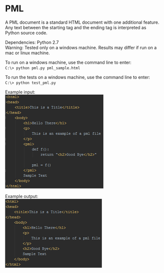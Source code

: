PML
===
A PML document is a standard HTML document with one additional feature. Any text between the starting <pml> tag and the ending </pml> tag is interpreted as Python source code.  

Dependencies: Python 2.7  
Warning: Tested only on a windows machine. Results may differ if run on a mac or linux machine.  

To run on a windows machine, use the command line to enter:  
`C:\> python pml.py pml_sample.html`

To run the tests on a windows machine, use the command line to enter:  
`C:\> python test_pml.py`

Example input:  
![alt tag](https://raw.githubusercontent.com/adamgillfillan/PML/master/img/sample_input.png)

Example output:  
![alt tag](https://raw.githubusercontent.com/adamgillfillan/PML/master/img/sample_output.png)

